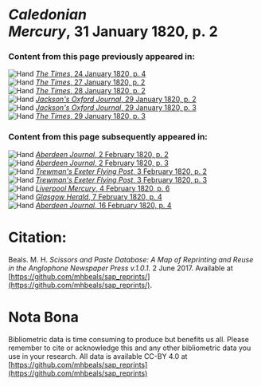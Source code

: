 # *Caledonian Mercury*, 31 January 1820, p. 2  
  
### Content from this page previously appeared in:  
![Hand](http://scissorsandpaste.net/wp-content/uploads/2017/06/smallhandpointer.png) [*The Times*, 24 January 1820, p. 4](https://mhbeals.github.io/sap_html/The-Times/The-Times-24-January-1820-p-4)  
![Hand](http://scissorsandpaste.net/wp-content/uploads/2017/06/smallhandpointer.png) [*The Times*, 27 January 1820, p. 2](https://mhbeals.github.io/sap_html/The-Times/The-Times-27-January-1820-p-2)  
![Hand](http://scissorsandpaste.net/wp-content/uploads/2017/06/smallhandpointer.png) [*The Times*, 28 January 1820, p. 2](https://mhbeals.github.io/sap_html/The-Times/The-Times-28-January-1820-p-2)  
![Hand](http://scissorsandpaste.net/wp-content/uploads/2017/06/smallhandpointer.png) [*Jackson's Oxford Journal*, 29 January 1820, p. 2](https://mhbeals.github.io/sap_html/Jackson's-Oxford-Journal/Jackson's-Oxford-Journal-29-January-1820-p-2)  
![Hand](http://scissorsandpaste.net/wp-content/uploads/2017/06/smallhandpointer.png) [*Jackson's Oxford Journal*, 29 January 1820, p. 3](https://mhbeals.github.io/sap_html/Jackson's-Oxford-Journal/Jackson's-Oxford-Journal-29-January-1820-p-3)  
![Hand](http://scissorsandpaste.net/wp-content/uploads/2017/06/smallhandpointer.png) [*The Times*, 29 January 1820, p. 3](https://mhbeals.github.io/sap_html/The-Times/The-Times-29-January-1820-p-3)  
  
### Content from this page subsequently appeared in:  
![Hand](http://scissorsandpaste.net/wp-content/uploads/2017/06/smallhandpointer.png) [*Aberdeen Journal*, 2 February 1820, p. 2](https://mhbeals.github.io/sap_html/Aberdeen-Journal/Aberdeen-Journal-2-February-1820-p-2)  
![Hand](http://scissorsandpaste.net/wp-content/uploads/2017/06/smallhandpointer.png) [*Aberdeen Journal*, 2 February 1820, p. 3](https://mhbeals.github.io/sap_html/Aberdeen-Journal/Aberdeen-Journal-2-February-1820-p-3)  
![Hand](http://scissorsandpaste.net/wp-content/uploads/2017/06/smallhandpointer.png) [*Trewman's Exeter Flying Post*, 3 February 1820, p. 2](https://mhbeals.github.io/sap_html/Trewman's-Exeter-Flying-Post/Trewman's-Exeter-Flying-Post-3-February-1820-p-2)  
![Hand](http://scissorsandpaste.net/wp-content/uploads/2017/06/smallhandpointer.png) [*Trewman's Exeter Flying Post*, 3 February 1820, p. 3](https://mhbeals.github.io/sap_html/Trewman's-Exeter-Flying-Post/Trewman's-Exeter-Flying-Post-3-February-1820-p-3)  
![Hand](http://scissorsandpaste.net/wp-content/uploads/2017/06/smallhandpointer.png) [*Liverpool Mercury*, 4 February 1820, p. 6](https://mhbeals.github.io/sap_html/Liverpool-Mercury/Liverpool-Mercury-4-February-1820-p-6)  
![Hand](http://scissorsandpaste.net/wp-content/uploads/2017/06/smallhandpointer.png) [*Glasgow Herald*, 7 February 1820, p. 4](https://mhbeals.github.io/sap_html/Glasgow-Herald/Glasgow-Herald-7-February-1820-p-4)  
![Hand](http://scissorsandpaste.net/wp-content/uploads/2017/06/smallhandpointer.png) [*Aberdeen Journal*, 16 February 1820, p. 4](https://mhbeals.github.io/sap_html/Aberdeen-Journal/Aberdeen-Journal-16-February-1820-p-4)  


# Citation: 

Beals. M. H. *Scissors and Paste Database: A Map of Reprinting and Reuse in the Anglophone Newspaper Press v.1.0.1.* 2 June 2017. Available at [https://github.com/mhbeals/sap_reprints/](https://github.com/mhbeals/sap_reprints/). 

# Nota Bona

Bibliometric data is time consuming to produce but benefits us all. Please remember to cite or acknowledge this and any other bibliometric data you use in your research. All data is available CC-BY 4.0 at [https://github.com/mhbeals/sap_reprints](https://github.com/mhbeals/sap_reprints)